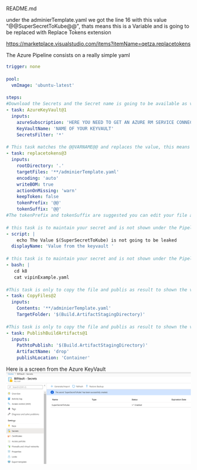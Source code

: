 README.md

under the adminierTemplate.yaml we got the line 16 with this value "@@SuperSecretToKube@@", thats means this is a Variable and is going to be replaced with Replace Tokens extension

https://marketplace.visualstudio.com/items?itemName=qetza.replacetokens

The Azure Pipeline consists on a really simple yaml 
```YAML
trigger: none

pool:
  vmImage: 'ubuntu-latest'

steps:
#Download the Secrets and the Secret name is going to be available as var name that means if you have an Azure Key Vault Secret called myPhoneNumber, the secret under the pipeline is going to be $(myPhoneNumber)
- task: AzureKeyVault@1
  inputs:
    azureSubscription: 'HERE YOU NEED TO GET AN AZURE RM SERVICE CONNECTION'
    KeyVaultName: 'NAME OF YOUR KEYVAULT'
    SecretsFilter: '*'

# This task matches the @@VARNAME@@ and replaces the value, this means your file need to have @@ and the valueyou are trying to replace
- task: replacetokens@3
  inputs:
    rootDirectory: '.'
    targetFiles: '**/adminierTemplate.yaml'
    encoding: 'auto'
    writeBOM: true
    actionOnMissing: 'warn'
    keepToken: false
    tokenPrefix: '@@'
    tokenSuffix: '@@'
#The tokenPrefix and tokenSuffix are suggested you can edit your file as you want, you an change that to any valeu as you desire 

# this task is to maintain your secret and is not shown under the Pipeline Logs
- script: |
    echo The Value $(SuperSecretToKube) is not going to be leaked 
  displayName: 'Value from the keyvault '

# this task is to maintain your secret and is not shown under the Pipeline Logs
- bash: |
   cd k8
   cat vipinExample.yaml

#This task is only to copy the file and publis as result to shown the value is changed
- task: CopyFiles@2
  inputs:
    Contents: '**/adminierTemplate.yaml'
    TargetFolder: '$(Build.ArtifactStagingDirectory)'

#This task is only to copy the file and publis as result to shown the value is changed
- task: PublishBuildArtifacts@1
  inputs:
    PathtoPublish: '$(Build.ArtifactStagingDirectory)'
    ArtifactName: 'drop'
    publishLocation: 'Container'
```

Here is a screen from the Azure KeyVault
![BillImage](https://github.com/ManuelGalindo/PipelineReplaceTokens/blob/master/BillVault.PNG)

